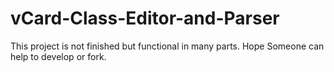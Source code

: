 vCard-Class-Editor-and-Parser
=============================

This project is not finished but functional in many parts. Hope Someone can help to develop or fork.


